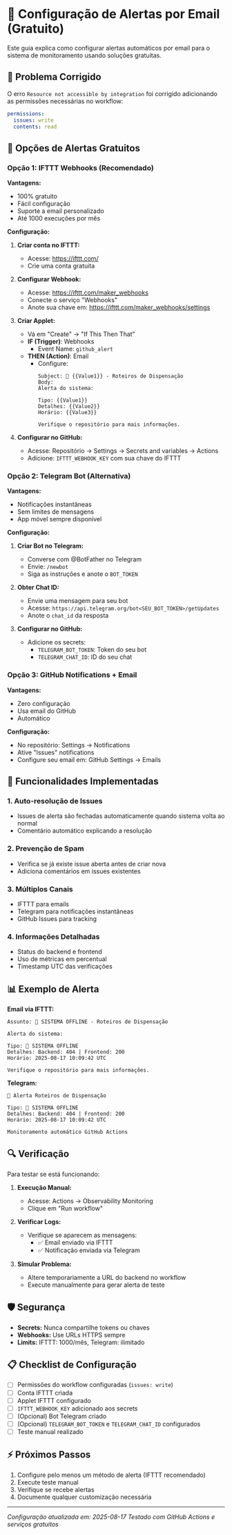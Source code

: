 # 📧 Configuração de Alertas por Email (Gratuito)

Este guia explica como configurar alertas automáticos por email para o sistema de monitoramento usando soluções gratuitas.

## 🚨 Problema Corrigido

O erro `Resource not accessible by integration` foi corrigido adicionando as permissões necessárias no workflow:

```yaml
permissions:
  issues: write
  contents: read
```

## 📧 Opções de Alertas Gratuitos

### Opção 1: IFTTT Webhooks (Recomendado)

**Vantagens:**
- 100% gratuito
- Fácil configuração
- Suporte a email personalizado
- Até 1000 execuções por mês

**Configuração:**

1. **Criar conta no IFTTT:**
   - Acesse: https://ifttt.com/
   - Crie uma conta gratuita

2. **Configurar Webhook:**
   - Acesse: https://ifttt.com/maker_webhooks
   - Conecte o serviço "Webhooks"
   - Anote sua chave em: https://ifttt.com/maker_webhooks/settings

3. **Criar Applet:**
   - Vá em "Create" → "If This Then That"
   - **IF (Trigger)**: Webhooks
     - Event Name: `github_alert`
   - **THEN (Action)**: Email
     - Configure:
       ```
       Subject: 🚨 {{Value1}} - Roteiros de Dispensação
       Body: 
       Alerta do sistema:
       
       Tipo: {{Value1}}
       Detalhes: {{Value2}}
       Horário: {{Value3}}
       
       Verifique o repositório para mais informações.
       ```

4. **Configurar no GitHub:**
   - Acesse: Repositório → Settings → Secrets and variables → Actions
   - Adicione: `IFTTT_WEBHOOK_KEY` com sua chave do IFTTT

### Opção 2: Telegram Bot (Alternativa)

**Vantagens:**
- Notificações instantâneas
- Sem limites de mensagens
- App móvel sempre disponível

**Configuração:**

1. **Criar Bot no Telegram:**
   - Converse com @BotFather no Telegram
   - Envie: `/newbot`
   - Siga as instruções e anote o `BOT_TOKEN`

2. **Obter Chat ID:**
   - Envie uma mensagem para seu bot
   - Acesse: `https://api.telegram.org/bot<SEU_BOT_TOKEN>/getUpdates`
   - Anote o `chat_id` da resposta

3. **Configurar no GitHub:**
   - Adicione os secrets:
     - `TELEGRAM_BOT_TOKEN`: Token do seu bot
     - `TELEGRAM_CHAT_ID`: ID do seu chat

### Opção 3: GitHub Notifications + Email

**Vantagens:**
- Zero configuração
- Usa email do GitHub
- Automático

**Configuração:**
- No repositório: Settings → Notifications
- Ative "Issues" notifications
- Configure seu email em: GitHub Settings → Emails

## 🔧 Funcionalidades Implementadas

### 1. **Auto-resolução de Issues**
- Issues de alerta são fechadas automaticamente quando sistema volta ao normal
- Comentário automático explicando a resolução

### 2. **Prevenção de Spam**
- Verifica se já existe issue aberta antes de criar nova
- Adiciona comentários em issues existentes

### 3. **Múltiplos Canais**
- IFTTT para emails
- Telegram para notificações instantâneas
- GitHub Issues para tracking

### 4. **Informações Detalhadas**
- Status do backend e frontend
- Uso de métricas em percentual
- Timestamp UTC das verificações

## 📊 Exemplo de Alerta

**Email via IFTTT:**
```
Assunto: 🚨 SISTEMA OFFLINE - Roteiros de Dispensação

Alerta do sistema:

Tipo: 🚨 SISTEMA OFFLINE
Detalhes: Backend: 404 | Frontend: 200
Horário: 2025-08-17 10:09:42 UTC

Verifique o repositório para mais informações.
```

**Telegram:**
```
🤖 Alerta Roteiros de Dispensação

Tipo: 🚨 SISTEMA OFFLINE
Detalhes: Backend: 404 | Frontend: 200
Horário: 2025-08-17 10:09:42 UTC

Monitoramento automático GitHub Actions
```

## 🔍 Verificação

Para testar se está funcionando:

1. **Execução Manual:**
   - Acesse: Actions → Observability Monitoring
   - Clique em "Run workflow"

2. **Verificar Logs:**
   - Verifique se aparecem as mensagens:
     - ✅ Email enviado via IFTTT
     - ✅ Notificação enviada via Telegram

3. **Simular Problema:**
   - Altere temporariamente a URL do backend no workflow
   - Execute manualmente para gerar alerta de teste

## 🛡️ Segurança

- **Secrets:** Nunca compartilhe tokens ou chaves
- **Webhooks:** Use URLs HTTPS sempre
- **Limits:** IFTTT: 1000/mês, Telegram: ilimitado

## 📋 Checklist de Configuração

- [ ] Permissões do workflow configuradas (`issues: write`)
- [ ] Conta IFTTT criada
- [ ] Applet IFTTT configurado
- [ ] `IFTTT_WEBHOOK_KEY` adicionado aos secrets
- [ ] (Opcional) Bot Telegram criado
- [ ] (Opcional) `TELEGRAM_BOT_TOKEN` e `TELEGRAM_CHAT_ID` configurados
- [ ] Teste manual realizado

## ⚡ Próximos Passos

1. Configure pelo menos um método de alerta (IFTTT recomendado)
2. Execute teste manual
3. Verifique se recebe alertas
4. Documente qualquer customização necessária

---

*Configuração atualizada em: 2025-08-17*
*Testado com GitHub Actions e serviços gratuitos*